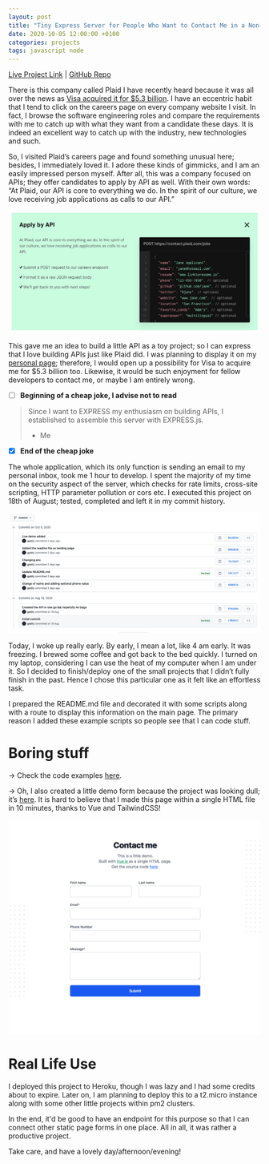 ```yaml
---
layout: post
title: "Tiny Express Server for People Who Want to Contact Me in a Non-conventional Way"
date: 2020-10-05 12:00:00 +0100
categories: projects
tags: javascript node
---
```


[Live Project Link](https://post.arkan.me/) |
[GitHub Repo](https://github.com/gokhj/post.arkan.me/)

There is this company called Plaid I have recently heard because it was all over the news as [Visa acquired it for \$5.3 billion](https://techcrunch.com/2020/01/13/visa-is-acquiring-plaid-for-5-3-billion-2x-its-final-private-valuation/). I have an eccentric habit that I tend to click on the careers page on every company website I visit. In fact, I browse the software engineering roles and compare the requirements with me to catch up with what they want from a candidate these days. It is indeed an excellent way to catch up with the industry, new technologies and such.

So, I visited Plaid’s careers page and found something unusual here; besides, I immediately loved it. I adore these kinds of gimmicks, and I am an easily impressed person myself. After all, this was a company focused on APIs; they offer candidates to apply by API as well. With their own words: “At Plaid, our API is core to everything we do. In the spirit of our culture, we love receiving job applications as calls to our API.”

![Apply by API](/assets/postarkanme/plaid.png)

This gave me an idea to build a little API as a toy project; so I can express that I love building APIs just like Plaid did. I was planning to display it on my [personal page](https://gokhanarkan.com); therefore, I would open up a possibility for Visa to acquire me for \$5.3 billion too. Likewise, it would be such enjoyment for fellow developers to contact me, or maybe I am entirely wrong.

- [ ] **Beginning of a cheap joke, I advise not to read**

> Since I want to EXPRESS my enthusiasm on building APIs, I established to assemble this server with EXPRESS.js.
>
> - Me

- [x] **End of the cheap joke**

The whole application, which its only function is sending an email to my personal inbox, took me 1 hour to develop. I spent the majority of my time on the security aspect of the server, which checks for rate limits, cross-site scripting, HTTP parameter pollution or cors etc. I executed this project on 18th of August; tested, completed and left it in my commit history.

![Commit History](/assets/postarkanme/commit_history.png)

Today, I woke up really early. By early, I mean a lot, like 4 am early. It was freezing. I brewed some coffee and got back to the bed quickly. I turned on my laptop, considering I can use the heat of my computer when I am under it. So I decided to finish/deploy one of the small projects that I didn’t fully finish in the past. Hence I chose this particular one as it felt like an effortless task.

I prepared the README.md file and decorated it with some scripts along with a route to display this information on the main page. The primary reason I added these example scripts so people see that I can code stuff.

# Boring stuff

&rarr; Check the code examples [here](https://post.arkan.me/).

&rarr; Oh, I also created a little demo form because the project was looking dull; it’s [here](https://post.arkan.me/example). It is hard to believe that I made this page within a single HTML file in 10 minutes, thanks to Vue and TailwindCSS!

![Form](/assets/postarkanme/form.png)

# Real Life Use

I deployed this project to Heroku, though I was lazy and I had some credits about to expire. Later on, I am planning to deploy this to a t2.micro instance along with some other little projects within pm2 clusters.

In the end, it'd be good to have an endpoint for this purpose so that I can connect other static page forms in one place. All in all, it was rather a productive project.

Take care, and have a lovely day/afternoon/evening!
